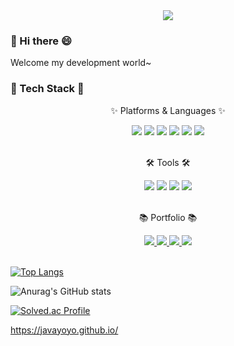 <div align=center>
	<img src="https://capsule-render.vercel.app/api?type=waving&color=timeGradient&height=200&section=header&text=development%20world%20:)&fontSize=60" />	
</div>


### 👋 Hi there 😄
Welcome my development world~

<!--
**javayoyo/javayoyo** is a ✨ _special_ ✨ repository because its `README.md` (this file) appears on your GitHub profile.

Here are some ideas to get you started:

- 🔭 I’m currently working on ...
- 🌱 I’m currently learning ...
- 👯 I’m looking to collaborate on ...
- 🤔 I’m looking for help with ...
- 💬 Ask me about ...
- 📫 How to reach me: ...
- 😄 Pronouns: ...
- ⚡ Fun fact: ...
-->

<h3>🌱 Tech Stack 🌱</h3>
 <div align=center>
<p>✨ Platforms & Languages ✨</p>
</div>

<div align=center>
<img src="https://img.shields.io/badge/Java-654FF0?style=flat-square&logo=Java&logoColor=white">
<img src="https://img.shields.io/badge/MySQL-4479A1?style=flat&logo=MySQL&logoColor=white" />
<img src="https://img.shields.io/badge/HTML5-E34F26?style=flat&logo=HTML5&logoColor=white" />
	<img src="https://img.shields.io/badge/CSS3-1572B6?style=flat&logo=CSS3&logoColor=white" />
  <img src="https://img.shields.io/badge/JavaScript-34E27A?style=flat&logo=JavaScript&logoColor=white" />
  <img src="https://img.shields.io/badge/jQuery-0769AD?style=flat&logo=jQuery&logoColor=white" />
  </div>
  <br>
   <div align=center>
  <p>🛠 Tools 🛠</p>
	</div>
  <div align=center>
  <img src="https://img.shields.io/badge/Eclipse%20IDE-2C2255?style=flat&logo=EclipseIDE&logoColor=white" />
	<img src="https://img.shields.io/badge/Visual%20Studio%20Code-007ACC?style=flat&logo=VisualStudioCode&logoColor=white" />
	<img src="https://img.shields.io/badge/Tomcat-F8DC75?style=flat&logo=ApacheTomcat&logoColor=white" />
	<img src="https://img.shields.io/badge/GitHub-181717?style=flat&logo=GitHub&logoColor=white" />
  </div>
  
  <br>
<div align=center>
	<p>📚 Portfolio 📚 </p>
</div>
<div align=center>
	<a href="https://javayoyo.github.io/">
		<img src="https://img.shields.io/badge/Portfolio-FF3633?style=flat&logo=Micro.blog&logoColor=white" />
	</a>
	<a href="https://wwwtistorycomjavayo-0218.tistory.com/">
		<img src="https://img.shields.io/badge/Blog-CC6699?style=flat&logo=Blogger&logoColor=white" />
	</a>
	<a href="javayo0218@gmail.com">
		<img src="https://img.shields.io/badge/Mail-30B980?style=flat&logo=Gmail&logoColor=white" />
	</a>
	<a href="https://magnificent-soapwort-1dd.notion.site/_20230421-43d9e116ac884640a45774c31cd8f7bd">
		<img src="https://img.shields.io/badge/Notion-000000?style=flat&logo=Notion&logoColor=white" />
	</a>
	<br>
</div>
<br>
  
  
  
  
  
  

[![Top Langs](https://github-readme-stats.vercel.app/api/top-langs/?username=javayoyo&layout=compact)](https://github.com/javayoyo/github-readme-stats)


![Anurag's GitHub stats](https://github-readme-stats.vercel.app/api?username=javayoyo&show_icons=true&theme=radical)





[![Solved.ac Profile](http://mazassumnida.wtf/api/generate_badge?boj=javayoyo)](https://solved.ac/javayoyo)<br/>

https://javayoyo.github.io/
